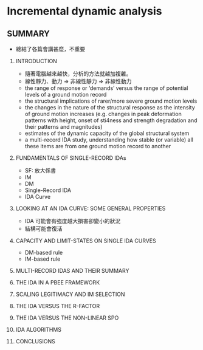 # Incremental dynamic analysis

## SUMMARY

- 總結了各篇會講甚麼，不重要

1. INTRODUCTION

    - 隨著電腦越來越快，分析的方法就越加複雜。
    - 線性靜力、動力 => 非線性靜力 => 非線性動力
    - the range of response or ‘demands’ versus the range of potential levels of a ground motion record
    - the structural implications of rarer/more severe ground motion levels
    - the changes in the nature of the structural response as the intensity of ground motion increases (e.g. changes in peak deformation patterns with height, onset of sti4ness and strength degradation and their patterns and magnitudes)
    - estimates of the dynamic capacity of the global structural system
    - a multi-record IDA study, understanding how stable (or variable) all these items are from one ground motion record to another

2. FUNDAMENTALS OF SINGLE-RECORD IDAs

    - SF: 放大係書
    - IM
    - DM
    - Single-Record IDA
    - IDA Curve

3. LOOKING AT AN IDA CURVE: SOME GENERAL PROPERTIES

    - IDA 可能會有強度越大損害卻變小的狀況
    - 結構可能會復活

4. CAPACITY AND LIMIT-STATES ON SINGLE IDA CURVES

    - DM-based rule
    - IM-based rule

5. MULTI-RECORD IDAS AND THEIR SUMMARY
6. THE IDA IN A PBEE FRAMEWORK
7. SCALING LEGITIMACY AND IM SELECTION
8. THE IDA VERSUS THE R-FACTOR
9. THE IDA VERSUS THE NON-LINEAR SPO
10. IDA ALGORITHMS
11. CONCLUSIONS
